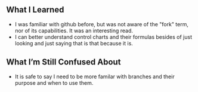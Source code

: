 ## What I Learned  
- I was familiar with github before, but was not aware of the "fork" term, nor of its capabilities. It was an interesting read.  
- I can better understand control charts and their formulas besides of just looking and just saying that is that because it is.

## What I’m Still Confused About  
- It is safe to say I need to be more familar with branches and their purpose and when to use them.
